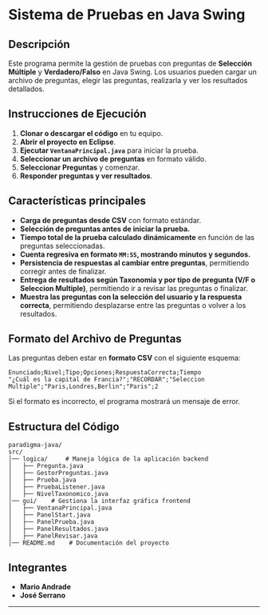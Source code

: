 # Sistema de Pruebas en Java Swing

##  Descripción
Este programa permite la gestión de pruebas con preguntas de **Selección Múltiple** y **Verdadero/Falso** en Java Swing. 
Los usuarios pueden cargar un archivo de preguntas, elegir las preguntas, realizarla y ver los resultados detallados.

##  Instrucciones de Ejecución
1. **Clonar o descargar el código** en tu equipo.
2. **Abrir el proyecto en Eclipse**.
3. **Ejecutar `VentanaPrincipal.java`** para iniciar la prueba.
4. **Seleccionar un archivo de preguntas** en formato válido.
5. **Seleccionar Preguntas** y comenzar.
6. **Responder preguntas y ver resultados**.

##  Características principales  
- **Carga de preguntas desde CSV** con formato estándar.
- **Selección de preguntas antes de iniciar la prueba.**
- **Tiempo total de la prueba calculado dinámicamente** en función de las preguntas seleccionadas.
- **Cuenta regresiva en formato `MM:SS`, mostrando minutos y segundos.**
- **Persistencia de respuestas al cambiar entre preguntas**, permitiendo corregir antes de finalizar.
- **Entrega de resultados según Taxonomia y por tipo de pregunta (V/F o Seleccion Multiple)**, permitiendo ir a revisar las preguntas o finalizar.
- **Muestra las preguntas con la selección del usuario y la respuesta correcta**, permitiendo desplazarse entre las preguntas o volver a los resultados.



##  Formato del Archivo de Preguntas
Las preguntas deben estar en **formato CSV** con el siguiente esquema:

```
Enunciado;Nivel;Tipo;Opciones;RespuestaCorrecta;Tiempo
"¿Cuál es la capital de Francia?";"RECORDAR";"Seleccion Multiple";"Paris,Londres,Berlin";"Paris";2

```

Si el formato es incorrecto, el programa mostrará un mensaje de error.

##  Estructura del Código

```
paradigma-java/
src/
│── logica/     # Maneja lógica de la aplicación backend
│   ├── Pregunta.java
│   ├── GestorPreguntas.java
│   ├── Prueba.java
│   ├── PruebaListener.java
│   ├── NivelTaxonomico.java
│── gui/    # Gestiona la interfaz gráfica frontend
│   ├── VentanaPrincipal.java
│   ├── PanelStart.java
│   ├── PanelPrueba.java
│   ├── PanelResultados.java
│   ├── PanelRevisar.java
│── README.md    # Documentación del proyecto
```

##  Integrantes
- **Mario Andrade**  
- **José Serrano**  
---

 
